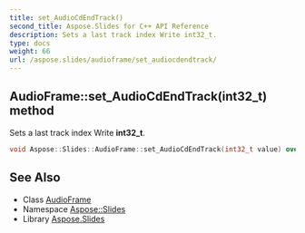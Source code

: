 ```yaml
---
title: set_AudioCdEndTrack()
second_title: Aspose.Slides for C++ API Reference
description: Sets a last track index Write int32_t.
type: docs
weight: 66
url: /aspose.slides/audioframe/set_audiocdendtrack/
---
```

## AudioFrame::set_AudioCdEndTrack(int32_t) method


Sets a last track index Write **int32_t**.

```cpp
void Aspose::Slides::AudioFrame::set_AudioCdEndTrack(int32_t value) override
```

## See Also

* Class [AudioFrame](../)
* Namespace [Aspose::Slides](../../)
* Library [Aspose.Slides](../../../)